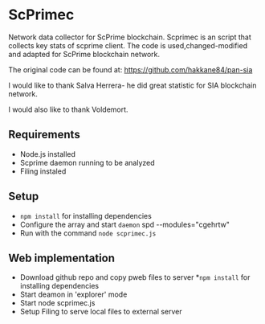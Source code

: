 # ScPrimec

Network data collector for ScPrime blockchain.
Scprimec is an script that collects key stats of scprime client.
The code is used,changed-modified and adapted for ScPrime blockchain network. 

The original code can be found at: https://github.com/hakkane84/pan-sia

I would like to thank Salva Herrera- he did great statistic for SIA blockchain network.

I would also like to thank Voldemort.


## Requirements
* Node.js installed
* Scprime daemon running to be analyzed 
* Filing instaled 

## Setup

* `npm install` for installing dependencies
* Configure the array and start `daemon` spd --modules="cgehrtw"
* Run with the command `node scprimec.js`

## Web implementation

* Download github repo and copy pweb files to server
*`npm install` for installing dependencies
* Start deamon in 'explorer' mode
* Start node scprimec.js
* Setup Filing to serve local files to external server
